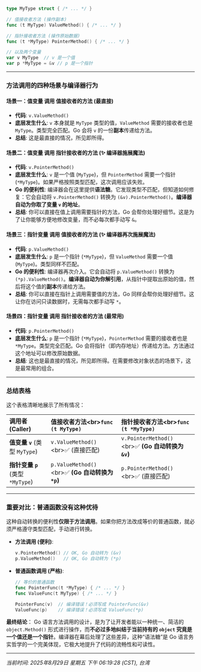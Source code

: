 

```go
type MyType struct { /* ... */ }

// 值接收者方法 (操作副本)
func (t MyType) ValueMethod() { /* ... */ }

// 指针接收者方法 (操作原始数据)
func (t *MyType) PointerMethod() { /* ... */ }

// 以及两个变量
var v MyType  // v 是一个值
var p *MyType = &v // p 是一个指针
```

-----

### 方法调用的四种场景与编译器行为

#### 场景一：值变量 调用 值接收者的方法 (最直接)

  * **代码**: `v.ValueMethod()`
  * **底层发生什么**: `v` 本身就是 `MyType` 类型的值，`ValueMethod` 需要的接收者也是 `MyType`。类型完全匹配。Go 会将 `v` 的一份**副本**传递给方法。
  * **总结**: 这是最直接的情况，所见即所得。

#### 场景二：值变量 调用 指针接收者的方法 (✨ 编译器施展魔法)

  * **代码**: `v.PointerMethod()`
  * **底层发生什么**: `v` 是一个值 (`MyType`)，但 `PointerMethod` 需要一个指针 (`*MyType`)。如果严格按照类型匹配，这次调用应该失败。
  * **Go 的便利性**: 编译器会在这里提供**语法糖**。它发现类型不匹配，但知道如何修复：它会自动将 `v.PointerMethod()` 转换为 `(&v).PointerMethod()`。**编译器自动为你取了变量 `v` 的地址**。
  * **总结**: 你可以直接在值上调用需要指针的方法，Go 会帮你处理好细节。这是为了让你能够方便地修改变量，而不必每次都手动写 `&`。

#### 场景三：指针变量 调用 值接收者的方法 (✨ 编译器再次施展魔法)

  * **代码**: `p.ValueMethod()`
  * **底层发生什么**: `p` 是一个指针 (`*MyType`)，但 `ValueMethod` 需要一个值 (`MyType`)。类型同样不匹配。
  * **Go 的便利性**: 编译器再次介入。它会自动将 `p.ValueMethod()` 转换为 `(*p).ValueMethod()`。**编译器自动为你解引用**，从指针中提取出原始的值，然后将这个值的**副本**传递给方法。
  * **总结**: 你可以直接在指针上调用需要值的方法，Go 同样会帮你处理好细节。这让你在访问只读数据时，无需每次都手动写 `*`。

#### 场景四：指针变量 调用 指针接收者的方法 (最常用)

  * **代码**: `p.PointerMethod()`
  * **底层发生什么**: `p` 是一个指针 (`*MyType`)，`PointerMethod` 需要的接收者也是 `*MyType`。类型完全匹配。Go 会将指针（即内存地址）传递给方法。方法通过这个地址可以修改原始数据。
  * **总结**: 这也是最直接的情况，所见即所得。在需要修改对象状态的场景下，这是最常用的组合。

-----

### 总结表格

这个表格清晰地展示了所有情况：

| 调用者 (Caller) | **值接收者方法**\<br\>`func (t MyType)` | **指针接收者方法**\<br\>`func (t *MyType)` |
| :--- | :--- | :--- |
| **值变量 `v`** (类型 `MyType`) | `v.ValueMethod()`\<br\>✅ (直接匹配) | `v.PointerMethod()`\<br\>✅ **(Go 自动转换为 `&v`)** |
| **指针变量 `p`** (类型 `*MyType`) | `p.ValueMethod()`\<br\>✅ **(Go 自动转换为 `*p`)** | `p.PointerMethod()`\<br\>✅ (直接匹配) |

-----

### 重要对比：普通函数没有这种优待

这种自动转换的便利性**仅限于方法调用**。如果你把方法改成等价的普通函数，就必须严格遵守类型匹配，手动进行转换。

  * **方法调用 (便利)**:

    ```go
    v.PointerMethod() // OK, Go 自动转为 (&v)
    p.ValueMethod()   // OK, Go 自动转为 (*p)
    ```

  * **普通函数调用 (严格)**:

    ```go
    // 等价的普通函数
    func PointerFunc(t *MyType) { /* ... */ }
    func ValueFunc(t MyType) { /* ... */ }

    PointerFunc(v)  // 编译错误！必须写成 PointerFunc(&v)
    ValueFunc(p)    // 编译错误！必须写成 ValueFunc(*p)
    ```

**最终结论**：
Go 语言方法调用的设计，是为了让开发者能以一种统一、简洁的 `object.Method()` 形式进行操作，而**不必过多地纠结于当前持有的 `object` 究竟是一个值还是一个指针**。编译器在幕后处理了这些差异，这种“语法糖”是 Go 语言务实哲学的一个完美体现，它极大地提升了代码的流畅性和可读性。

-----

*当前时间: 2025年8月29日 星期五 下午 06:19:28 (CST), 台湾*